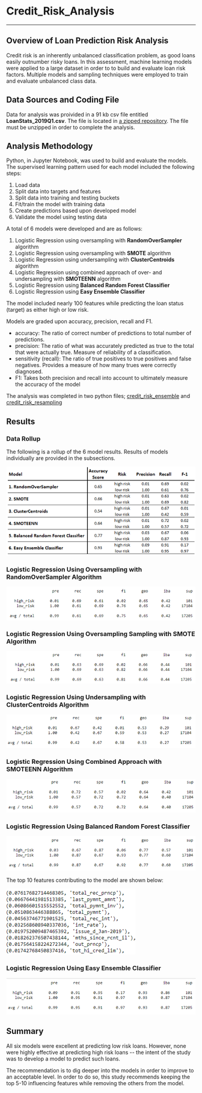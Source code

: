 # Credit_Risk_Analysis
----------------------------------------------------------------------------------

## Overview of Loan Prediction Risk Analysis
Credit risk is an inherently unbalanced classification problem, as good loans easily outnumber risky loans.  In this assessment, machine learning models were applied to a large dataset in order to to build and evaluate loan risk factors.   Multiple models and sampling techniques were employed to train and evaluate unbalanced class data.

## Data Sources and Coding File
Data for analysis was proivided in a 91 kb csv file entitled **LoanStats_2019Q1.csv**.  The file is located in   [a zipped repository](/Module-17-Challenge-Resources.zip). The file must be unzipped in order to complete the analysis.  

## Analysis Methodology
Python, in Jupyter Notebook, was used to build and evaluate the models.  The supervised learning pattern used for each model included the following steps:  
1. Load data
2. Split data into targets and features
3. Split data into training and testing buckets
4. Fit/train the model with training data
5. Create predictions based upon developed model
6. Validate the model using testing data

A total of 6 models were developed and are as follows:
1. Logistic Regression using oversampling with **RandomOverSampler** algorithm
2. Logistic Regression using oversampling with **SMOTE** algorithm
3. Logistic Regression using undersampling with **ClusterCentroids** algorithm
4. Logistic Regression using combined approach of over- and undersampling with **SMOTEENN** algorithm
5. Logistic Regression using **Balanced Random Forest Classifier**
6. Logistic Regression using **Easy Ensemble Classifier**

The model included nearly 100 features while predicting the loan status (target) as either high or low risk. 

Models are graded upon accuracy, precision, recall and F1.
- accuracy: The ratio of correct number of predictions to total number of predictions. 
- precision: The ratio of what was accurately predicted as true to the total that were actually true. Measure of reliability of a classification.   
- sensitivity (recall): The ratio of true positives to true positives and false negatives.  Provides a measure of how many trues were correctly diagnosed. 
- F1: Takes both precision and recall into account to ultimately measure the accuracy of the model

The analysis was completed in two python files; [credit_risk_ensemble](credit_risk_ensemble.ipynb) and [credit_risk_resampling](credit_risk_resampling.ipynb)

## Results

### Data Rollup

The following is a rollup of the 6 model results.  Results of models individually are provided in the subsections.  

![8](/Images_Readme/Summary.PNG)

### Logistic Regression Using Oversampling with RandomOverSampler Algorithm

 ![1](/Images_Readme/Random_Oversampling.PNG)
 
 ### Logistic Regression Using Oversampling Sampling with SMOTE Algorithm

 ![2](/Images_Readme/SMOTE_Oversampling.PNG)

### Logistic Regression Using Undersampling with ClusterCentroids Algorithm

 ![3](/Images_Readme/ClusterCentroids_Undersampling.PNG)
 
 ### Logistic Regression Using Combined Approach with SMOTEENN Algorithm

 ![4](/Images_Readme/SMOTEENN_Over_Under.PNG)
 
 ### Logistic Regression Using Balanced Random Forest Classifier

 ![5](/Images_Readme/Balanced_Random_Forest_Classifier.PNG)
 
The top 10 features contributing to the model are shown below:
 
 ![6](/Images_Readme/Top10_Features_Balanced_Forest.PNG) 
 
  ### Logistic Regression Using Easy Ensemble Classifier

 ![7](/Images_Readme/Easy_Ensemble_Classifier.PNG)
 
 ## Summary
All six models were excellent at predicting low risk loans.  However, none were highly effective at predicting high risk loans -- the intent of the study was to develop a model to predict such loans. 

The recommendation is to dig deeper into the models in order to improve to an acceptable level.  In order to do so, this study recommends keeping the top 5-10 influencing features while removing the others from the model.  
 

 
 
